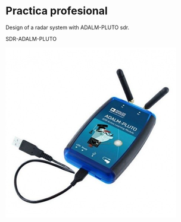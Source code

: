 # Practica profesional

Design of a radar system with ADALM-PLUTO sdr.

SDR-ADALM-PLUTO

![SDR](/img/pluto-sdr.jpg)

